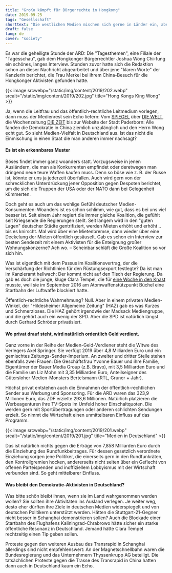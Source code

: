 ```yaml
---
title: "GroKo kämpft für Bürgerrechte in Hongkong"
date: 2019-09-25
tags: "Gesellschaft"
shorttext: "Die westlichen Medien mischen sich gerne in Länder ein, aber vor der Tür werden selbige in besten Fall ignoriert."
draft: false
lang: de
cover: "society"
---
```


Es war die geheiligte Stunde der ARD: Die "Tagesthemen", eine Filiale der "Tagesschau", gab dem Hongkonger Bürgerrechtler Joshua Wong Chi-fung ein schönes, langes Interview. Stunden zuvor hatte sich die Redaktion schon an dieser Nachricht abgearbeitet und über jene "klaren Worte" der Kanzlerin berichtet, die Frau Merkel bei ihrem China-Besuch für die Hongkonger Aktivisten gefunden hatte.

{{< image srcwebp="/static/img/content/2019/202.webp" srcalt="/static/img/content/2019/202.jpg" title="Hong Kongs King Wong" >}}

Ja, wenn die Leitfrau und das öffentlich-rechtliche Leitmedium vorlegen, dann muss der Medienrest sein Echo liefern: Vom [SPIEGEL](https://www.spiegel.de/politik/ausland/hongkonger-protestfuehrer-wong-yik-mo-carrie-lam-ist-der-teufel-a-1285688.html "Das ist eine Falle") über [DIE WELT](https://www.welt.de/politik/ausland/article199833208/Hongkong-Deutschland-muss-vorsichtig-agieren-Vertraut-China-niemals.html "Deutschland muss vorsichtig agieren. Vertraut China niemals"), die Wochenzeitung [DIE ZEIT](https://www.zeit.de/politik/ausland/2019-07/hongkong-demonstrationen-parlament-polizeigewalt-china/komplettansicht "Wie Eier gegen die Wand") bis zur Website der Stadt Paderborn: Alle fanden die Demokratie in China ziemlich unzulänglich und den Herrn Wong echt gut. So sieht Medien-Vielfalt in Deutschland aus. Ist das nicht die Einmischung in einen Staat die man anderen immer nachsagt? 

#### Es ist ein erkennbares Muster

Böses findet immer ganz woanders statt. Vorzugsweise in jenen Ausländern, die man als Konkurrenten empfindet oder deretwegen man dringend neue teure Waffen kaufen muss. Denn so böse wie z. B. der Russe ist, könnte er uns ja jederzeit überfallen. Auch wird gern von der schrecklichen Unterdrückung jener Opposition gegen Despoten berichtet, um die sich die Truppen der USA oder der NATO dann bei Gelegenheit kümmerten.

Doch geht es auch um das wohlige Gefühl deutscher Medien-Konsumenten: Woanders ist es schon schlimm, wie gut, dass es bei uns viel besser ist. Seit einem Jahr regiert die immer gleiche Koalition, die gefühlt seit Kriegsende die Regierungen stellt. Seit langem wird in den "guten Lagen" deutscher Städte gentrifiziert, werden Mieten erhöht und erhöht .. bis es knirscht. Mal wird über eine Mietenbremse, dann wieder über eine Deckelung der Mieten öffentlich gesäuselt. Gab es schon ein Interview zur besten Sendezeit mit einem Aktivisten für die Enteignung großer Wohnungskonzerne? Ach wo. – Scheinbar schläft die Große Koalition so vor sich hin.

Was ist eigentlich mit dem Passus im Koalitionsvertrag, der die Verschärfung der Richtlinien für den Rüstungsexport festlegte? Da ist man im Kanzleramt hellwach: Der kommt nicht auf den Tisch der Regierung. Da gab es doch die junge, kluge Clara Tempel, die für [eine Woche in den Knast](https://www.neues-deutschland.de/artikel/1114049.clara-tempel-eine-woche-knast.html "Eine Woche Knast") musste, weil sie im September 2016 am Atomwaffenstützpunkt Büchel eine Startbahn der Luftwaffe blockiert hatte.

Öffentlich-rechtliche Wahrnehmung? Null. Aber in einem privaten Medien-Winkel, der "Hildesheimer Allgemeine Zeitung" (HAZ) gab es was Kurzes und Schmerzloses. Die HAZ gehört irgendwie der Madsack Mediengruppe, und die gehört auch ein wenig der SPD. Aber die SPD ist natürlich längst durch Gerhard Schröder privatisiert.

#### Wo privat drauf steht, wird natürlich ordentlich Geld verdient.

Ganz vorne in der Reihe der Medien-Geld-Verdiener steht die Witwe des Verlegers Axel Springer. Sie verfügt 2019 über 4,8 Milliarden Euro und ein gemischtes Zeitungs-Sender-Imperium. An zweiter und dritter Stelle stehen ebenfalls zwei Frauen: Die Geschäftsfrau Yvonne Bauer und ihre Familie, Eigentümer der Bauer Media Group (z.B. Bravo), mit 3,5 Milliarden Euro und die Familie um Liz Mohn mit 3,35 Milliarden Euro, Anteilseigner des Gütersloher Medien-Monsters Bertelsmann (RTL, Gruner + Jahr).

Höchst privat entstehen auch die Einnahmen der öffentlich-rechtlichen Sender aus Werbung und Sponsoring. Für die ARD waren das 323,9 Millionen Euro, das ZDF erzielte 293,6 Millionen. Natürlich platzieren die Werbeagenturen ihre TV-Spots im Umfeld hoher Einschaltquoten. Die werden gern mit Sportübertragungen oder anderen schlichten Sendungen erzielt. So nimmt die Wirtschaft einen unmittelbaren Einfluss auf das Programm.

{{< image srcwebp="/static/img/content/2019/201.webp" srcalt="/static/img/content/2019/201.jpg" title="Medien in Deutschland" >}}

Das ist natürlich nichts gegen die Erträge von 7,858 Milliarden Euro durch die Einziehung des Rundfunkbeitrages. Für dessen gesetzlich verordnete Einziehung sorgen jene Politiker, die einerseits gern in den Rundfunkräten, den Kontrollgremien hocken, andererseits nicht selten über ein Geflecht von offenen Parteispenden und inoffiziellem Lobbyismus mit der Wirtschaft verbunden sind. So geht mittelbarer Einfluss.

#### Was bleibt den Demokratie-Aktivisten in Deutschland?

Was bitte schön bleibt ihnen, wenn sie im Land wahrgenommen werden wollen? Sie sollten ihre Aktivitäten ins Ausland verlegen. Je weiter weg, desto eher dürften ihre Ziele in deutschen Medien widerspiegelt und von deutschen Politikern unterstützt werden. Hätten die Stuttgart-21-Gegner nicht besser in Schanghai demonstrieren sollen? Auch die Blockade einer Startbahn des Flughafens Kaliningrad-Chrabrowo hätte sicher ein starke öffentliche Resonanz in Deutschland. Jemand hätte Clara Tempel rechtzeitig einen Tip geben sollen.

Proteste gegen den weiteren Ausbau des Transrapid in Schanghai allerdings sind nicht empfehlenswert: An der Magnetschnellbahn waren die Bundesregierung und das Unternehmern Thyssenkrupp AG beteiligt. Die tatsächlichen Proteste gegen die Trasse des Transrapid in China hatten dann auch in Deutschland kaum ein Echo.
